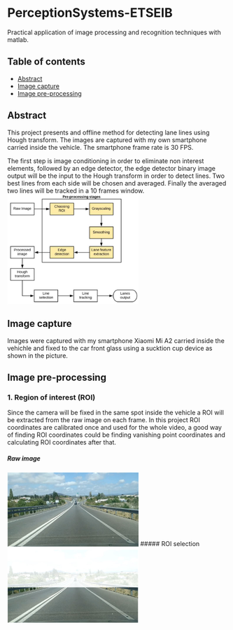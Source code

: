 # PerceptionSystems-ETSEIB
Practical application of image processing and recognition techniques with matlab.

## Table of contents

* [Abstract](#abstract)
* [Image capture](#image-capture)
* [Image pre-processing](#image-pre-processing)

## Abstract
This project presents and offline method for detecting lane lines using Hough transform.
The images are captured with my own smartphone carried inside the vehicle. The smartphone frame rate is 30 FPS.

The first step is image conditioning in order to eliminate non interest elements, followed by an edge detector, the edge detector binary image output will be the input to the Hough transform in order to detect lines. Two best lines from each side will be chosen and averaged. Finally the averaged two lines will be tracked in a 10 frames window.
<img src="/Video_Demos/img/pipeline.JPG" width="300">

## Image capture
Images were captured with my smartphone Xiaomi Mi A2 carried inside the vehichle and fixed to the car front glass using a sucktion cup device as shown in the picture.

## Image pre-processing
### 1. Region of interest (ROI)
Since the camera will be fixed in the same spot inside the vehicle a ROI will be extracted from the raw image on each frame. In this project ROI coordinates are calibrated once and used for the whole video, a good way of finding ROI coordinates could be finding vanishing point coordinates and calculating ROI coordinates after that.

##### Raw image
<img src="/Video_Demos/img/raw_image.JPG" width="300">
##### ROI selection
<img src="/Video_Demos/img/roi_selection.JPG" width="300">
